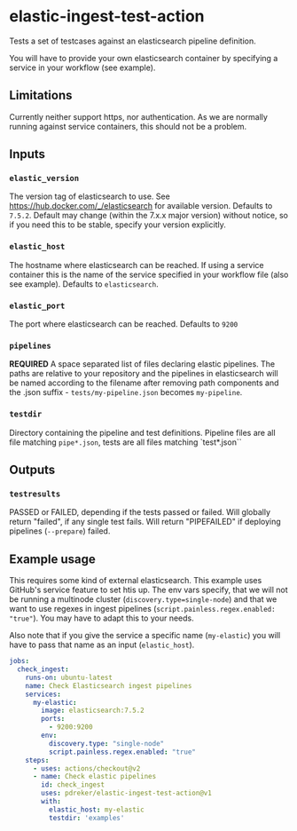 # elastic-ingest-test-action

Tests a set of testcases against an elasticsearch pipeline definition.

You will have to provide your own elasticsearch container by specifying a service in your workflow (see example).

## Limitations

Currently neither support https, nor authentication. As we are normally running against service containers, this should not be a problem.

## Inputs

### `elastic_version`

The version tag of elasticsearch to use. See <https://hub.docker.com/_/elasticsearch> for available version. Defaults to `7.5.2`. Default may change (within the 7.x.x major version) without notice, so if you need this to be stable, specify your version explicitly.

### `elastic_host`

The hostname where elasticsearch can be reached. If using a service container this is the name of the service specified in your workflow file (also see example). Defaults to `elasticsearch`.

### `elastic_port`

The port where elasticsearch can be reached. Defaults to `9200`

### `pipelines`

**REQUIRED** A space separated list of files declaring elastic pipelines. The paths are relative to your repository and the pipelines in elasticsearch will be named according to the filename after removing path components and the .json suffix - `tests/my-pipeline.json` becomes `my-pipeline`.

### `testdir`

Directory containing the pipeline and test definitions. Pipeline files are all file matching `pipe*.json`, tests are all files matching `test*.json``

## Outputs

### `testresults`

PASSED or FAILED, depending if the tests passed or failed. Will globally return "failed", if any single test fails. Will return "PIPEFAILED" if deploying pipelines (`--prepare`) failed.

## Example usage

This requires some kind of external elasticsearch. This example uses GitHub's service feature to set htis up. The env vars specify, that we will not be running a multinode cluster (`discovery.type=single-node`) and that we want to use regexes in ingest pipelines (`script.painless.regex.enabled: "true"`). You may have to adapt this to your needs.

Also note that if you give the service a specific name (`my-elastic`) you will have to pass that name as an input (`elastic_host`).

```yaml
jobs:
  check_ingest:
    runs-on: ubuntu-latest
    name: Check Elasticsearch ingest pipelines
    services:
      my-elastic:
        image: elasticsearch:7.5.2
        ports:
          - 9200:9200
        env:
          discovery.type: "single-node"
          script.painless.regex.enabled: "true"
    steps:
      - uses: actions/checkout@v2
      - name: Check elastic pipelines
        id: check_ingest
        uses: pdreker/elastic-ingest-test-action@v1
        with:
          elastic_host: my-elastic
          testdir: 'examples'
```
